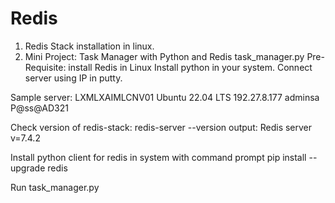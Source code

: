 # Redis
1. Redis Stack installation in linux.
2. Mini Project: Task Manager with Python and Redis
   task_manager.py
Pre- Requisite: install Redis in Linux
		    Install python in your system.
Connect server using IP in putty.

Sample server:
LXMLXAIMLCNV01	Ubuntu 22.04 LTS	192.27.8.177	adminsa	P@ss@AD321

Check version of redis-stack:
redis-server --version
output: 
Redis server v=7.4.2 

Install python client for redis in system with command prompt
pip install --upgrade redis

Run task_manager.py
